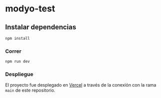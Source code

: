 # modyo-test

## Instalar dependencias

```sh
npm install
```

### Correr

```sh
npm run dev
```

### Despliegue

El proyecto fue desplegado en [Vercel](https://vercel.com/) a través de la conexión con la rama `main` de este repositorio.
